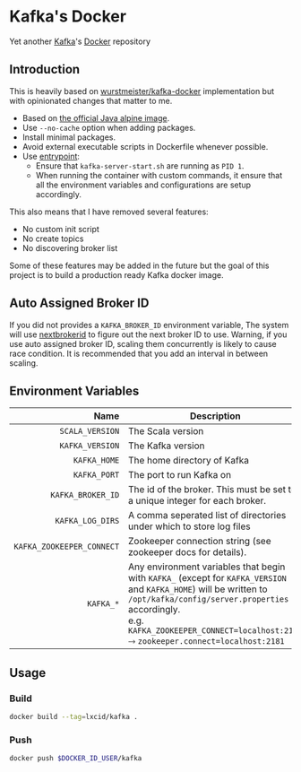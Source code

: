 # Kafka's Docker
Yet another [Kafka](http://kafka.apache.org)'s [Docker](https://www.docker.com) repository

## Introduction

This is heavily based on [wurstmeister/kafka-docker](https://github.com/wurstmeister/kafka-docker) implementation but with opinionated changes that matter to me.

- Based on [the official Java alpine image](https://hub.docker.com/_/java/).
- Use `--no-cache` option when adding packages.
- Install minimal packages.
- Avoid external executable scripts in Dockerfile whenever possible.
- Use [entrypoint](https://docs.docker.com/engine/reference/builder/#entrypoint):
  - Ensure that `kafka-server-start.sh` are running as `PID 1`.
  - When running the container with custom commands, it ensure that all the environment variables and configurations are setup accordingly.

This also means that I have removed several features:

- No custom init script
- No create topics
- No discovering broker list

Some of these features may be added in the future but the goal of this project is to build a production ready Kafka docker image.

## Auto Assigned Broker ID

If you did not provides a `KAFKA_BROKER_ID` environment variable, The system will use [nextbrokerid](https://github.com/lxcid/kafka-nextbrokerid) to figure out the next broker ID to use. Warning, if you use auto assigned broker ID, scaling them concurrently is likely to cause race condition. It is recommended that you add an interval in between scaling.

## Environment Variables

| Name | Description | Default Value |
| ---: | --- | :---: |
| `SCALA_VERSION` | The Scala version | `2.12` |
| `KAFKA_VERSION` | The Kafka version | `0.10.2.1` |
| `KAFKA_HOME` | The home directory of Kafka | `/opt/kafka` |
| `KAFKA_PORT` | The port to run Kafka on | `9092` |
| `KAFKA_BROKER_ID` | The id of the broker. This must be set to a unique integer for each broker. |  |
| `KAFKA_LOG_DIRS` | A comma seperated list of directories under which to store log files | `/kafka/kafka-logs-$HOSTNAME` |
| `KAFKA_ZOOKEEPER_CONNECT` | Zookeeper connection string (see zookeeper docs for details). |  |
| `KAFKA_*` | Any environment variables that begin with `KAFKA_` (except for `KAFKA_VERSION` and `KAFKA_HOME`) will be written to `/opt/kafka/config/server.properties` accordingly.<br>e.g. `KAFKA_ZOOKEEPER_CONNECT=localhost:2181` ⤑ `zookeeper.connect=localhost:2181` |  |

## Usage

### Build

```sh
docker build --tag=lxcid/kafka .
```

### Push

```sh
docker push $DOCKER_ID_USER/kafka
```
